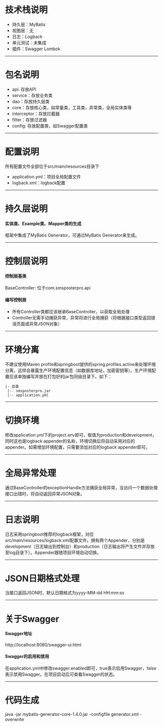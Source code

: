 # 技术栈说明
- 持久层：MyBatis
- 视图层：无
- 日志：Logback
- 单元测试：未集成
- 插件：Swagger Lombok 

---

# 包名说明
- api: 存放API
- service：存放业务类
- dao：存放持久层类
- core：存放核心类，如常量类，工具类，异常类，全局实体类等
- interceptor：存放拦截器
- filter：存放过滤器
- config: 存放配置类，如Swagger配置类

---

# 配置说明
所有配置文件全部位于src/main/resources目录下
- application.yml：项目全局配置文件
- logback.xml：logback配置

---

# 持久层说明
#### 实体类、Example类、Mapper类的生成
框架中集成了MyBatis Generator，可通过MyBatis Generator来生成。

---

# 控制层说明
#### 控制层基类
BaseController: 位于com.smsposterpro.api
#### 编写控制层
- 所有Controller类都应该继承BaseController，以获取全局处理
- Controller无需手动捕获异常，异常将进行全局捕获（将根据接口类型返回错误页面或异常JSON对象）

---

# 环境分离
不建议使用Maven profile和springboot提供的spring.profiles.active来处理环境分离，这样会暴露生产环境配置信息（如数据库地址，加密密钥等）。生产环境配置应该单独编写并放在打包好的jar包同级目录下。如下：
```
|- 目录
 |-- smsposterpro.jar
 |-- application.yml
```

---

# 切换环境
修改application.yml下的project.env即可，取值为production和development，同时这也是logback appender的名称，环境切换后将自动采用对应的appender。如需增加环境配置，只需要添加对应的logback appender即可。

---

# 全局异常处理
通过BaseController的exceptionHandle方法捕获全局异常，当访问一个数据处理接口出错时，将自动返回异常JSON对象。

---

# 日志说明
日志采用springboot推荐的logback框架，对应src/main/resources/logback.xml配置文件。拥有两个Appender，分别是development（日志输出到控制台）和production（日志输出将产生文件并存放至log目录下）。Appender跟随项目环境自动切换。

---

# JSON日期格式处理
当接口返回JSON时，默认日期格式为yyyy-MM-dd HH:mm:ss

---

# 关于Swagger
#### Swagger地址
http://localhost:8080/swagger-ui.html

#### Swagger的启用和禁用
在application.yml中修改swagger.enabled即可，true表示启用Swagger，false表示禁用Swagger。在项目启动后可查看Swagger的状态。

---

# 代码生成

java -jar mybatis-generator-core-1.4.0.jar -configfile generator.xml -overwrite
